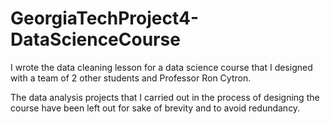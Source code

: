 # GeorgiaTechProject4-DataScienceCourse
I wrote the data cleaning lesson for a data science course that I designed with a team of 2 other students and Professor Ron Cytron.

The data analysis projects that I carried out in the process of designing the course have been left out for sake of brevity and to avoid redundancy.